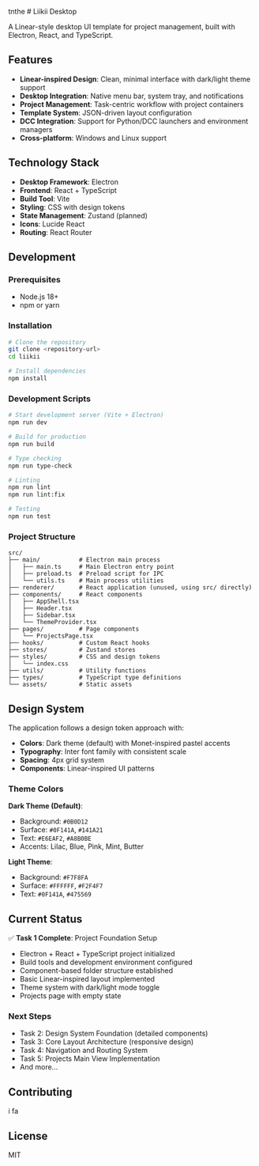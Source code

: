 tnthe # Liikii Desktop

A Linear-style desktop UI template for project management, built with Electron, React, and TypeScript.

## Features

- **Linear-inspired Design**: Clean, minimal interface with dark/light theme support
- **Desktop Integration**: Native menu bar, system tray, and notifications
- **Project Management**: Task-centric workflow with project containers
- **Template System**: JSON-driven layout configuration
- **DCC Integration**: Support for Python/DCC launchers and environment managers
- **Cross-platform**: Windows and Linux support

## Technology Stack

- **Desktop Framework**: Electron
- **Frontend**: React + TypeScript
- **Build Tool**: Vite
- **Styling**: CSS with design tokens
- **State Management**: Zustand (planned)
- **Icons**: Lucide React
- **Routing**: React Router

## Development

### Prerequisites

- Node.js 18+ 
- npm or yarn

### Installation

```bash
# Clone the repository
git clone <repository-url>
cd liikii

# Install dependencies
npm install
```

### Development Scripts

```bash
# Start development server (Vite + Electron)
npm run dev

# Build for production
npm run build

# Type checking
npm run type-check

# Linting
npm run lint
npm run lint:fix

# Testing
npm run test
```

### Project Structure

```
src/
├── main/           # Electron main process
│   ├── main.ts     # Main Electron entry point
│   ├── preload.ts  # Preload script for IPC
│   └── utils.ts    # Main process utilities
├── renderer/       # React application (unused, using src/ directly)
├── components/     # React components
│   ├── AppShell.tsx
│   ├── Header.tsx
│   ├── Sidebar.tsx
│   └── ThemeProvider.tsx
├── pages/          # Page components
│   └── ProjectsPage.tsx
├── hooks/          # Custom React hooks
├── stores/         # Zustand stores
├── styles/         # CSS and design tokens
│   └── index.css
├── utils/          # Utility functions
├── types/          # TypeScript type definitions
└── assets/         # Static assets
```

## Design System

The application follows a design token approach with:

- **Colors**: Dark theme (default) with Monet-inspired pastel accents
- **Typography**: Inter font family with consistent scale
- **Spacing**: 4px grid system
- **Components**: Linear-inspired UI patterns

### Theme Colors

**Dark Theme (Default)**:
- Background: `#0B0D12`
- Surface: `#0F141A`, `#141A21`
- Text: `#E6EAF2`, `#A8B0BE`
- Accents: Lilac, Blue, Pink, Mint, Butter

**Light Theme**:
- Background: `#F7F8FA`
- Surface: `#FFFFFF`, `#F2F4F7`
- Text: `#0F141A`, `#475569`

## Current Status

✅ **Task 1 Complete**: Project Foundation Setup
- Electron + React + TypeScript project initialized
- Build tools and development environment configured
- Component-based folder structure established
- Basic Linear-inspired layout implemented
- Theme system with dark/light mode toggle
- Projects page with empty state

### Next Steps

- Task 2: Design System Foundation (detailed components)
- Task 3: Core Layout Architecture (responsive design)
- Task 4: Navigation and Routing System
- Task 5: Projects Main View Implementation
- And more...

## Contributing

i fa
## License

MIT
